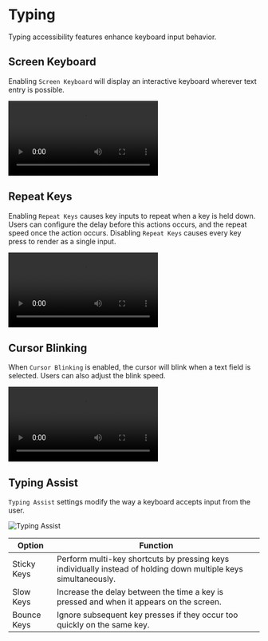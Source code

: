 # Typing

Typing accessibility features enhance keyboard input behavior.

## Screen Keyboard

Enabling `Screen Keyboard` will display an interactive keyboard wherever text entry is possible.

<video autoplay loop>
    <source src="/images/accessibility-settings/screen-keyboard.webm" />
</video>

## Repeat Keys

Enabling `Repeat Keys` causes key inputs to repeat when a key is held down. Users can configure the delay before this actions occurs, and the repeat speed once the action occurs. Disabling `Repeat Keys` causes every key press to render as a single input.

<video autoplay loop>
    <source src="/images/accessibility-settings/repeat-keys.webm" />
</video>

## Cursor Blinking

When `Cursor Blinking` is enabled, the cursor will blink when a text field is selected. Users can also adjust the blink speed.

<video autoplay loop>
    <source src="/images/accessibility-settings/cursor-blinking.webm" />
</video>

## Typing Assist

`Typing Assist` settings modify the way a keyboard accepts input from the user.

![Typing Assist](/images/accessibility-settings/typing-assist.png)

| Option | Function |
|--------|--------|
| Sticky Keys | Perform multi-key shortcuts by pressing keys individually instead of holding down multiple keys simultaneously. |
| Slow Keys | Increase the delay between the time a key is pressed and when it appears on the screen. |
| Bounce Keys | Ignore subsequent key presses if they occur too quickly on the same key. |
